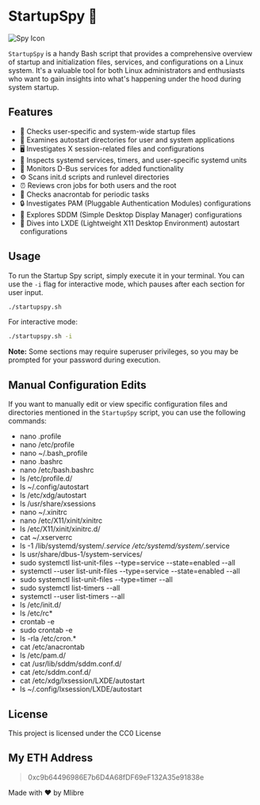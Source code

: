 # StartupSpy 🚀

![Spy Icon](spy-icon.png)

`StartupSpy` is a handy Bash script that provides a comprehensive overview of startup and initialization files, services, and configurations on a Linux system. It's a valuable tool for both Linux administrators and enthusiasts who want to gain insights into what's happening under the hood during system startup.

## Features

- 📂 Checks user-specific and system-wide startup files
- 🤖 Examines autostart directories for user and system applications
- 🖥️ Investigates X session-related files and configurations
- 🧰 Inspects systemd services, timers, and user-specific systemd units
- 🚌 Monitors D-Bus services for added functionality
- ⚙️ Scans init.d scripts and runlevel directories
- ⏰ Reviews cron jobs for both users and the root
- 🔄 Checks anacrontab for periodic tasks
- 🔒 Investigates PAM (Pluggable Authentication Modules) configurations
- 💼 Explores SDDM (Simple Desktop Display Manager) configurations
- 🎨 Dives into LXDE (Lightweight X11 Desktop Environment) autostart configurations

## Usage

To run the Startup Spy script, simply execute it in your terminal. You can use the `-i` flag for interactive mode, which pauses after each section for user input.

```bash
./startupspy.sh
```

For interactive mode:

```bash
./startupspy.sh -i
```

**Note:** Some sections may require superuser privileges, so you may be prompted for your password during execution.

## Manual Configuration Edits

If you want to manually edit or view specific configuration files and directories mentioned in the `StartupSpy` script, you can use the following commands:

- nano .profile
- nano /etc/profile
- nano ~/.bash_profile
- nano .bashrc
- nano /etc/bash.bashrc
- ls /etc/profile.d/
- ls ~/.config/autostart
- ls /etc/xdg/autostart
- ls /usr/share/xsessions
- nano ~/.xinitrc
- nano /etc/X11/xinit/xinitrc
- ls /etc/X11/xinit/xinitrc.d/
- cat ~/.xserverrc
- ls -1 /lib/systemd/system/*.service /etc/systemd/system/*.service
- ls usr/share/dbus-1/system-services/
- sudo systemctl list-unit-files --type=service --state=enabled --all
- systemctl --user list-unit-files --type=service --state=enabled --all
- sudo systemctl list-unit-files --type=timer --all
- sudo systemctl list-timers --all
- systemctl --user list-timers --all
- ls /etc/init.d/
- ls /etc/rc*
- crontab -e
- sudo crontab -e
- ls -rla /etc/cron.*
- cat /etc/anacrontab
- ls /etc/pam.d/
- cat /usr/lib/sddm/sddm.conf.d/
- cat /etc/sddm.conf.d/
- cat /etc/xdg/lxsession/LXDE/autostart
- ls ~/.config/lxsession/LXDE/autostart

## License

This project is licensed under the CC0 License

## My ETH Address


> 0xc9b64496986E7b6D4A68fDF69eF132A35e91838e

Made with ❤️ by Mlibre
